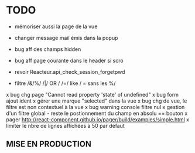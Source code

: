 # TODO

- mémoriser aussi la page de la vue
- changer message mail émis dans la popup
- bug aff des champs hidden
- bug aff page courante dans le header si scro

- revoir Reacteur.api_check_session_forgetpwd
- filtre /&/%/ /|/ OR / /=/ like / = sans les %/ 

x bug chg page "Cannot read property 'state' of undefined"
x bug form ajout ident
x gérer une marque "selected" dans la vue 
x bug chg de vue, le filtre est non contextuel à la vue
x bug warning console filtre nul
x gestion d'un filtre global - reste le postionnement du champ en absolu == bouton
x pager http://react-component.github.io/pager/build/examples/simple.html
x limiter le nbre de lignes affichées à 50 par défaut

## MISE EN PRODUCTION

